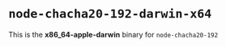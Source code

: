 # `node-chacha20-192-darwin-x64`

This is the **x86_64-apple-darwin** binary for `node-chacha20-192`
